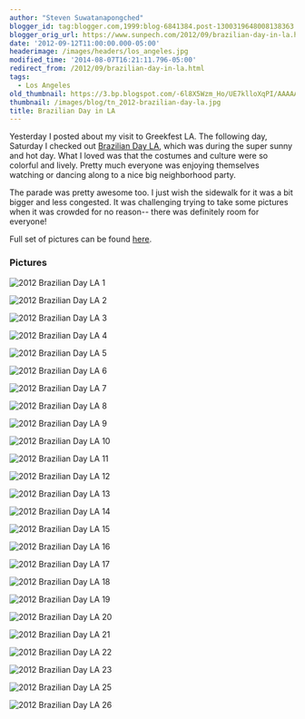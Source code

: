 ```yaml
---
author: "Steven Suwatanapongched"
blogger_id: tag:blogger.com,1999:blog-6841384.post-1300319648008138363
blogger_orig_url: https://www.sunpech.com/2012/09/brazilian-day-in-la.html
date: '2012-09-12T11:00:00.000-05:00'
headerimage: /images/headers/los_angeles.jpg
modified_time: '2014-08-07T16:21:11.796-05:00'
redirect_from: /2012/09/brazilian-day-in-la.html
tags:
  - Los Angeles
old_thumbnail: https://3.bp.blogspot.com/-6l8X5Wzm_Ho/UE7klloXqPI/AAAAAAABT6I/hnD7OFgRGkI/s800/2012-09-08-2.jpg
thumbnail: /images/blog/tn_2012-brazilian-day-la.jpg
title: Brazilian Day in LA
---
```


Yesterday I posted about my visit to Greekfest LA. The following day, Saturday I checked out [Brazilian Day LA](https://www.braziliandayla.org/home/), which was during the super sunny and hot day. What I loved was that the costumes and culture were so colorful and lively. Pretty much everyone was enjoying themselves watching or dancing along to a nice big neighborhood party.

The parade was pretty awesome too. I just wish the sidewalk for it was a bit bigger and less congested. It was challenging trying to take some pictures when it was crowded for no reason-- there was definitely room for everyone!

Full set of pictures can be found [here](https://photos.app.goo.gl/c64JLsCWKHGS8Sx87).

### Pictures

![2012 Brazilian Day LA 1](/images/blog/2012-09-08-2.jpg)

![2012 Brazilian Day LA 2](/images/blog/2012-09-08-13.jpg)

![2012 Brazilian Day LA 3](/images/blog/2012-09-08-17.jpg)

![2012 Brazilian Day LA 4](/images/blog/2012-09-08-25.jpg)

![2012 Brazilian Day LA 5](/images/blog/2012-09-08-30.jpg)

![2012 Brazilian Day LA 6](/images/blog/2012-09-08-33.jpg)

![2012 Brazilian Day LA 7](/images/blog/2012-09-08-35.jpg)

![2012 Brazilian Day LA 8](/images/blog/2012-09-08-36.jpg)

![2012 Brazilian Day LA 9](/images/blog/2012-09-08-67.jpg)

![2012 Brazilian Day LA 10](/images/blog/2012-09-08-65.jpg)

![2012 Brazilian Day LA 11](/images/blog/2012-09-08-68.jpg)

![2012 Brazilian Day LA 12](/images/blog/2012-09-08-69.jpg)

![2012 Brazilian Day LA 13](/images/blog/2012-09-08-71.jpg)

![2012 Brazilian Day LA 14](/images/blog/2012-09-08-75.jpg)

![2012 Brazilian Day LA 15](/images/blog/2012-09-08-93.jpg)

![2012 Brazilian Day LA 16](/images/blog/2012-09-08-94.jpg)

![2012 Brazilian Day LA 17](/images/blog/2012-09-08-117.jpg)

![2012 Brazilian Day LA 18](/images/blog/2012-09-08-122.jpg)

![2012 Brazilian Day LA 19](/images/blog/2012-09-08-132.jpg)

![2012 Brazilian Day LA 20](/images/blog/2012-09-08-133.jpg)

![2012 Brazilian Day LA 21](/images/blog/2012-09-08-134.jpg)

![2012 Brazilian Day LA 22](/images/blog/2012-09-08-152.jpg)

![2012 Brazilian Day LA 23](/images/blog/2012-09-08-154.jpg)

![2012 Brazilian Day LA 25](/images/blog/2012-09-08-171.jpg)

![2012 Brazilian Day LA 26](/images/blog/2012-09-08-179.jpg)